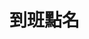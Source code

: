 # 到班點名

<api-endpoint openapi-path="./../openapi.yaml" endpoint="/branch/{branch_id}/classes/class_id/roster" method="get"/>
